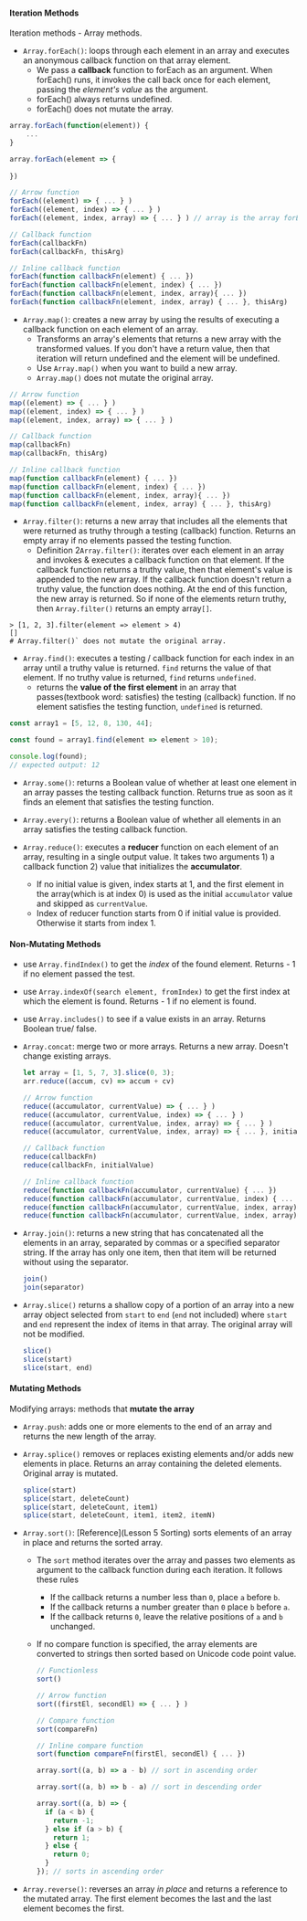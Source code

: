 #### Iteration Methods

Iteration methods - Array methods. 

- `Array.forEach()`:  loops through each element in an array and executes an anonymous callback function on that array element. 
  - We pass a **callback** function to forEach as an argument. When forEach() runs, it invokes the call back once for each element, passing the *element's value* as the argument. 
  - forEach() always returns undefined. 
  - forEach() does not mutate the array. 

```js
array.forEach(function(element)) {
	...        
}

array.forEach(element => {
  
})
```

```javascript
// Arrow function
forEach((element) => { ... } )
forEach((element, index) => { ... } )
forEach((element, index, array) => { ... } ) // array is the array forEach() was called upon. 

// Callback function
forEach(callbackFn)
forEach(callbackFn, thisArg)

// Inline callback function
forEach(function callbackFn(element) { ... })
forEach(function callbackFn(element, index) { ... })
forEach(function callbackFn(element, index, array){ ... })
forEach(function callbackFn(element, index, array) { ... }, thisArg)

```

- `Array.map()`: creates a new array by using the results of executing a callback function on each element of an array. 
  - Transforms an array's elements that returns a new array with the transformed values. If you don't have a return value, then that iteration will return undefined and the element will be undefined. 
  - Use `Array.map()` when you want to build a new array. 
  - `Array.map()` does not mutate the original array. 

```js
// Arrow function
map((element) => { ... } )
map((element, index) => { ... } )
map((element, index, array) => { ... } )

// Callback function
map(callbackFn)
map(callbackFn, thisArg)

// Inline callback function
map(function callbackFn(element) { ... })
map(function callbackFn(element, index) { ... })
map(function callbackFn(element, index, array){ ... })
map(function callbackFn(element, index, array) { ... }, thisArg)

```

- `Array.filter()`:  returns a new array that includes all the elements that were returned as truthy through a testing (callback) function. Returns an empty array if no elements passed the testing function. 
  - Definition 2`Array.filter()`:  iterates over each element in an array and invokes & executes a callback function on that element. If the callback function returns a truthy value, then that element's value is appended to the new array. If the callback function doesn't return a truthy value, the function does nothing. At the end of this function, the new array is returned. So if none of the elements return truthy, then `Array.filter()` returns an empty array`[]`. 

```terminal
> [1, 2, 3].filter(element => element > 4)
[]
# Array.filter()` does not mutate the original array. 
```

- `Array.find()`: executes a testing / callback function for each index in an array until a truthy value is returned. `find` returns the value of that element. If no truthy value is returned, `find` returns `undefined`. 
  - returns the **value of the first element** in an array that passes(textbook word: satisfies) the testing (callback) function. If no element satisfies the testing function, `undefined` is returned. 

```js
const array1 = [5, 12, 8, 130, 44];

const found = array1.find(element => element > 10);

console.log(found);
// expected output: 12

```

- `Array.some()`: returns a Boolean value of whether at least one element in an array passes the testing callback function. Returns true as soon as it finds an element that satisfies the testing function.
- `Array.every()`: returns a Boolean value of whether all elements in an array satisfies the testing callback function. 

- `Array.reduce()`: executes a **reducer** function on each element of an array, resulting in a single output value. It takes two arguments 1) a callback function 2) value that initializes the **accumulator**.
  - If no initial value is given, index starts at 1, and the first element in the array(which is at index 0) is used as the initial `accumulator` value and skipped as `currentValue`. 
  - Index of reducer function starts from 0 if initial value is provided. Otherwise it starts from index 1. 

#### Non-Mutating Methods

- use `Array.findIndex()` to get the *index* of the found element. Returns - 1 if no element passed the test. 

- use `Array.indexOf(search element, fromIndex)` to get the first index at which the element is found. Returns - 1 if no element is found. 

- use `Array.includes()` to see if a value exists in an array. Returns Boolean true/ false. 

- `Array.concat`: merge two or more arrays. Returns a new array. Doesn't change existing arrays.

  ```js
  let array = [1, 5, 7, 3].slice(0, 3);
  arr.reduce((accum, cv) => accum + cv)
  ```

  ```js
  // Arrow function
  reduce((accumulator, currentValue) => { ... } )
  reduce((accumulator, currentValue, index) => { ... } )
  reduce((accumulator, currentValue, index, array) => { ... } )
  reduce((accumulator, currentValue, index, array) => { ... }, initialValue)
  
  // Callback function
  reduce(callbackFn)
  reduce(callbackFn, initialValue)
  
  // Inline callback function
  reduce(function callbackFn(accumulator, currentValue) { ... })
  reduce(function callbackFn(accumulator, currentValue, index) { ... })
  reduce(function callbackFn(accumulator, currentValue, index, array){ ... })
  reduce(function callbackFn(accumulator, currentValue, index, array) { ... }, initialValue)
  ```

- `Array.join()`: returns a new string that has concatenated all the elements in an array, separated by commas or a specified separator string. If the array has only one item, then that item will be returned without using the separator.

  ```js
  join()
  join(separator)
  ```

- `Array.slice()` returns a shallow copy of a portion of an array into a new array object selected from `start` to `end` (`end` not included) where `start` and `end` represent the index of items in that array. The original array will not be modified.

  ```js
  slice()
  slice(start)
  slice(start, end)
  ```

#### Mutating Methods

Modifying arrays: methods that **mutate the array**

- `Array.push`: adds one or more elements to the end of an array and returns the new length of the array. 

- `Array.splice()` removes or replaces existing elements and/or adds new elements in place. Returns an array containing the deleted elements. Original array is mutated. 

  ```js
  splice(start)
  splice(start, deleteCount)
  splice(start, deleteCount, item1)
  splice(start, deleteCount, item1, item2, itemN)
  ```

- `Array.sort()`: [Reference](Lesson 5 Sorting) sorts elements of an array in place and returns the sorted array. 

  - The `sort` method iterates over the array and passes two elements as argument to the callback function during each iteration. It follows these rules

    - If the callback returns a number less than `0`, place `a` before `b`.
    - If the callback returns a number greater than `0` place `b` before `a`.
    - If the callback returns `0`, leave the relative positions of `a` and `b` unchanged.

  - If no compare function is specified, the array elements are converted to strings then sorted based on Unicode code point value. 

    ```js
    // Functionless
    sort()
    
    // Arrow function
    sort((firstEl, secondEl) => { ... } )
    
    // Compare function
    sort(compareFn)
    
    // Inline compare function
    sort(function compareFn(firstEl, secondEl) { ... })
    ```

    ```js
    array.sort((a, b) => a - b) // sort in ascending order
    
    array.sort((a, b) => b - a) // sort in descending order
    ```

    ```js
    array.sort((a, b) => {
      if (a < b) {
        return -1;
      } else if (a > b) {
        return 1;
      } else {
        return 0;
      }
    }); // sorts in ascending order
    ```

- `Array.reverse()`: reverses an array *in place* and returns a reference to the mutated array. The first element becomes the last and the last element becomes the first. 



